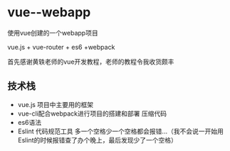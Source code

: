 # vue--webapp
 使用vue创建的一个webapp项目
 
 vue.js + vue-router + es6 +webpack
 
 首先感谢黄轶老师的vue开发教程，老师的教程令我收货颇丰
 
 ## 技术栈
 
 * vue.js 项目中主要用的框架
 * vue-cli配合webpack进行项目的搭建和部署 压缩代码
 * es6语法
 * Eslint 代码规范工具 多一个空格少一个空格都会报错...（我不会说一开始用Eslint的时候报错查了办个晚上，最后发现少了一个空格）
